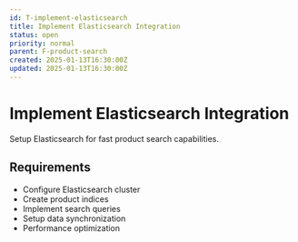 ```yaml
---
id: T-implement-elasticsearch
title: Implement Elasticsearch Integration
status: open
priority: normal
parent: F-product-search
created: 2025-01-13T16:30:00Z
updated: 2025-01-13T16:30:00Z
---
```


# Implement Elasticsearch Integration

Setup Elasticsearch for fast product search capabilities.

## Requirements

- Configure Elasticsearch cluster
- Create product indices
- Implement search queries
- Setup data synchronization
- Performance optimization
